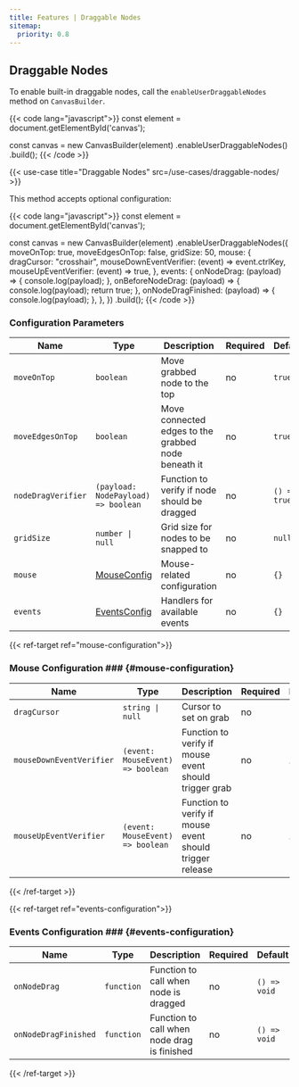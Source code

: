 ```yaml
---
title: Features | Draggable Nodes
sitemap:
  priority: 0.8
---
```


## Draggable Nodes

To enable built-in draggable nodes, call the `enableUserDraggableNodes` method on `CanvasBuilder`.

{{< code lang="javascript">}}
const element = document.getElementById('canvas');

const canvas = new CanvasBuilder(element)
  .enableUserDraggableNodes()
  .build();
{{< /code >}}

{{< use-case title="Draggable Nodes" src=/use-cases/draggable-nodes/ >}}

This method accepts optional configuration:

{{< code lang="javascript">}}
const element = document.getElementById('canvas');

const canvas = new CanvasBuilder(element)
  .enableUserDraggableNodes({
    moveOnTop: true,
    moveEdgesOnTop: false,
    gridSize: 50,
    mouse: {
      dragCursor: "crosshair",
      mouseDownEventVerifier: (event) => event.ctrlKey,
      mouseUpEventVerifier: (event) => true,
    },
    events: {
      onNodeDrag: (payload) => {
        console.log(payload);
      },
      onBeforeNodeDrag: (payload) => {
        console.log(payload);
        return true;
      },
      onNodeDragFinished: (payload) => {
        console.log(payload);
      },
    },
  })
  .build();
{{< /code >}}

### Configuration Parameters

| Name               | Type                                  | Description                                         | Required | Default      |
|--------------------|---------------------------------------|-----------------------------------------------------|----------|--------------|
| `moveOnTop`        | `boolean`                             | Move grabbed node to the top                        | no       | `true`       |
| `moveEdgesOnTop`   | `boolean`                             | Move connected edges to the grabbed node beneath it | no       | `true`       |
| `nodeDragVerifier` | `(payload: NodePayload) => boolean`   | Function to verify if node should be dragged        | no       | `() => true` |
| `gridSize`         | `number \| null`                      | Grid size for nodes to be snapped to                | no       | `null`       |
| `mouse`            | [MouseConfig](#mouse-configuration)   | Mouse-related configuration                         | no       | `{}`         |
| `events`           | [EventsConfig](#events-configuration) | Handlers for available events                       | no       | `{}`         |

{{< ref-target ref="mouse-configuration">}}

### Mouse Configuration ### {#mouse-configuration}

| Name                     | Type                             | Description                                              | Required | Default      |
|--------------------------|----------------------------------|----------------------------------------------------------|----------|--------------|
| `dragCursor`             | `string \| null`                 | Cursor to set on grab                                    | no       | `"grab"`     |
| `mouseDownEventVerifier` | `(event: MouseEvent) => boolean` | Function to verify if mouse event should trigger grab    | no       | `() => true` |
| `mouseUpEventVerifier`   | `(event: MouseEvent) => boolean` | Function to verify if mouse event should trigger release | no       | `() => true` |

{{< /ref-target >}}

{{< ref-target ref="events-configuration">}}

### Events Configuration ### {#events-configuration}

| Name                 | Type       | Description                                   | Required | Default      |
|----------------------|------------|-----------------------------------------------|----------|--------------|
| `onNodeDrag`         | `function` | Function to call when node is dragged         | no       | `() => void` |
| `onNodeDragFinished` | `function` | Function to call when node drag is finished   | no       | `() => void` |

{{< /ref-target >}}
